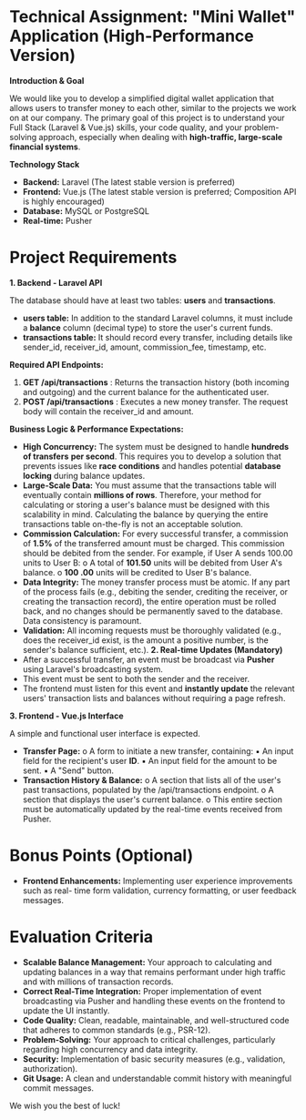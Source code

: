 # Technical Assignment: "Mini Wallet" Application (High-Performance Version)

**Introduction & Goal**

We would like you to develop a simplified digital wallet application that allows users to
transfer money to each other, similar to the projects we work on at our company. The primary
goal of this project is to understand your Full Stack (Laravel & Vue.js) skills, your code
quality, and your problem-solving approach, especially when dealing with **high-traffic,
large-scale financial systems**.

**Technology Stack**

- **Backend:** Laravel (The latest stable version is preferred)
- **Frontend:** Vue.js (The latest stable version is preferred; Composition API is highly
  encouraged)
- **Database:** MySQL or PostgreSQL
- **Real-time:** Pusher


# Project Requirements

**1. Backend - Laravel API**

The database should have at least two tables: **users** and **transactions**.

- **users table:** In addition to the standard Laravel columns, it must include a **balance**
  column (decimal type) to store the user's current funds.
- **transactions table:** It should record every transfer, including details like
  sender_id, receiver_id, amount, commission_fee, timestamp, etc.

**Required API Endpoints:**

1. **GET /api/transactions** : Returns the transaction history (both incoming and
   outgoing) and the current balance for the authenticated user.
2. **POST /api/transactions** : Executes a new money transfer. The request body will
   contain the receiver_id and amount.

**Business Logic & Performance Expectations:**

- **High Concurrency:** The system must be designed to handle **hundreds of transfers**
  **per second**. This requires you to develop a solution that prevents issues like **race**
  **conditions** and handles potential **database locking** during balance updates.
- **Large-Scale Data:** You must assume that the transactions table will eventually
  contain **millions of rows**. Therefore, your method for calculating or storing a user's
  balance must be designed with this scalability in mind. Calculating the balance by
  querying the entire transactions table on-the-fly is not an acceptable solution.
- **Commission Calculation:** For every successful transfer, a commission of **1.5%** of the
  transferred amount must be charged. This commission should be debited from the
  sender. For example, if User A sends 100.00 units to User B:
  o A total of **101.50** units will be debited from User A's balance.
  o **100 .00** units will be credited to User B's balance.
- **Data Integrity:** The money transfer process must be atomic. If any part of the process
  fails (e.g., debiting the sender, crediting the receiver, or creating the transaction
  record), the entire operation must be rolled back, and no changes should be
  permanently saved to the database. Data consistency is paramount.
- **Validation:** All incoming requests must be thoroughly validated (e.g., does the
  receiver_id exist, is the amount a positive number, is the sender's balance sufficient,
  etc.).
  **2. Real-time Updates (Mandatory)**
- After a successful transfer, an event must be broadcast via **Pusher** using Laravel's
  broadcasting system.
- This event must be sent to both the sender and the receiver.
- The frontend must listen for this event and **instantly update** the relevant users'
  transaction lists and balances without requiring a page refresh.


**3. Frontend - Vue.js Interface**

A simple and functional user interface is expected.

- **Transfer Page:**
  o A form to initiate a new transfer, containing:
  ▪ An input field for the recipient's user **ID**.
  ▪ An input field for the amount to be sent.
  ▪ A "Send" button.
- **Transaction History & Balance:**
  o A section that lists all of the user's past transactions, populated by the
  /api/transactions endpoint.
  o A section that displays the user's current balance.
  o This entire section must be automatically updated by the real-time events
  received from Pusher.

# Bonus Points (Optional)

- **Frontend Enhancements:** Implementing user experience improvements such as real-
  time form validation, currency formatting, or user feedback messages.

# Evaluation Criteria

- **Scalable Balance Management:** Your approach to calculating and updating balances
  in a way that remains performant under high traffic and with millions of transaction
  records.
- **Correct Real-Time Integration:** Proper implementation of event broadcasting via
  Pusher and handling these events on the frontend to update the UI instantly.
- **Code Quality:** Clean, readable, maintainable, and well-structured code that adheres to
  common standards (e.g., PSR-12).
- **Problem-Solving:** Your approach to critical challenges, particularly regarding high
  concurrency and data integrity.
- **Security:** Implementation of basic security measures (e.g., validation, authorization).
- **Git Usage:** A clean and understandable commit history with meaningful commit
  messages.

We wish you the best of luck!
